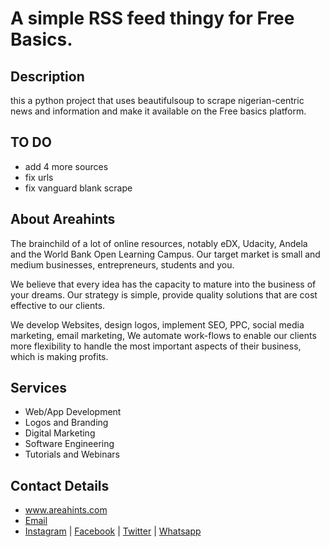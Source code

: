 # A simple RSS feed thingy for Free Basics.

Description
--
this a python project that uses beautifulsoup to scrape nigerian-centric news and information and make it available on the Free basics platform.

TO DO
--
- add 4 more sources
- fix urls
- fix vanguard blank scrape


About Areahints
--

The brainchild of a lot of online resources, notably eDX, Udacity, Andela and the World Bank Open Learning Campus. Our target market is small and medium businesses, entrepreneurs, students and you.
 
We believe that every idea has the capacity to mature into the business of your dreams. Our strategy is simple, provide quality solutions that are cost effective to our clients.

We develop Websites, design logos, implement SEO, PPC, social media marketing, email marketing, We automate work-flows to enable our clients more flexibility to handle the most important aspects of their business, which is making profits.

Services
--

+ Web/App Development
+ Logos and Branding
+ Digital Marketing
+ Software Engineering
+ Tutorials and Webinars


Contact Details
--

+ www.areahints.com
+ [Email](areahints@gmail.com)
+ [Instagram](instagram.com/areahintsng) | [Facebook](facebook.com/areahintsng) | [Twitter](twitter.com/areahintsng) | [Whatsapp ](tel:+2349096484348)
